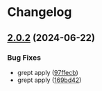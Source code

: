 # Changelog

## [2.0.2](https://github.com/fortytwoservices/terraform-azurerm-virtual-desktop/compare/v2.0.1...v2.0.2) (2024-06-22)


### Bug Fixes

* grept apply ([97ffecb](https://github.com/fortytwoservices/terraform-azurerm-virtual-desktop/commit/97ffecb43c1a1420cb23fbed53af37c36a7e9352))
* grept apply ([169bd42](https://github.com/fortytwoservices/terraform-azurerm-virtual-desktop/commit/169bd42303a909af0f503a19ec25522a1c8d9687))
